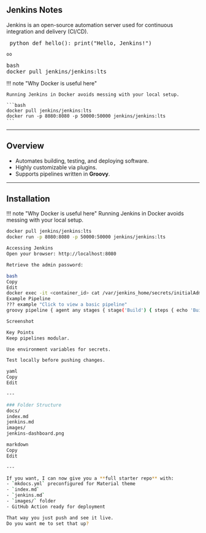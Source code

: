## Jenkins Notes

Jenkins is an open-source automation server used for continuous integration and delivery (CI/CD).
<pre> python def hello(): print("Hello, Jenkins!")</pre>
```oo```

<pre>bash<br>docker pull jenkins/jenkins:lts<br></pre> 

!!! note "Why Docker is useful here"

    Running Jenkins in Docker avoids messing with your local setup.

    ```bash
    docker pull jenkins/jenkins:lts
    docker run -p 8080:8080 -p 50000:50000 jenkins/jenkins:lts
    ```

---

## Overview
- Automates building, testing, and deploying software.
- Highly customizable via plugins.
- Supports pipelines written in **Groovy**.

---

## Installation

!!! note "Why Docker is useful here"
    Running Jenkins in Docker avoids messing with your local setup.

```bash
docker pull jenkins/jenkins:lts
docker run -p 8080:8080 -p 50000:50000 jenkins/jenkins:lts

Accessing Jenkins
Open your browser: http://localhost:8080

Retrieve the admin password:

bash
Copy
Edit
docker exec -it <container_id> cat /var/jenkins_home/secrets/initialAdminPassword
Example Pipeline
??? example "Click to view a basic pipeline"
groovy pipeline { agent any stages { stage('Build') { steps { echo 'Building...' } } stage('Test') { steps { echo 'Running tests...' } } stage('Deploy') { steps { echo 'Deploying...' } } } }

Screenshot

Key Points
Keep pipelines modular.

Use environment variables for secrets.

Test locally before pushing changes.

yaml
Copy
Edit

---

### Folder Structure
docs/
index.md
jenkins.md
images/
jenkins-dashboard.png

markdown
Copy
Edit

---

If you want, I can now give you a **full starter repo** with:
- `mkdocs.yml` preconfigured for Material theme
- `index.md`
- `jenkins.md`
- `images/` folder
- GitHub Action ready for deployment

That way you just push and see it live.  
Do you want me to set that up?